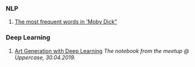 ### NLP
1. [The most frequent words in 'Moby Dick"](https://github.com/ekaterinakuzmina/Project-templates/blob/master/NLP%20projects/word_frequency_in_moby_dick.ipynb)

### Deep Learning
1. [Art Generation with Deep Learning](https://github.com/ekaterinakuzmina/Project-templates/blob/master/StyleTransferWorkshop_Uppercase_WIT.ipynb) *The notebook from the meetup @ Uppercase, 30.04.2019.*
